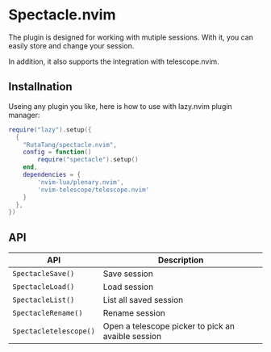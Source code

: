 # Spectacle.nvim

The plugin is designed for working with mutiple sessions. With it, you can easily store and change your session.

In addition, it also supports the integration with telescope.nvim.


## Installnation

Useing any plugin you like, here is how to use with lazy.nvim plugin manager:

```lua
require("lazy").setup({
  { 
    "RutaTang/spectacle.nvim",
    config = function()
        require("spectacle").setup()
    end,
    dependencies = {
        'nvim-lua/plenary.nvim',
        'nvim-telescope/telescope.nvim'
    } 
  },
})
```

## API

| API | Description |
|-----|-------------|
|  `SpectacleSave()`   |      Save session       |
| `SpectacleLoad()`     | Load session             |
|  `SpectacleList()`    |     List all saved session        |
| `SpectacleRename()` | Rename session |
| `Spectacletelescope()` | Open a telescope picker to pick an avaible session | 

